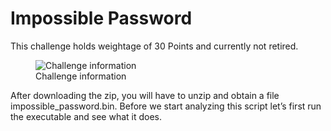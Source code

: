 # Impossible Password

This challenge holds weightage of 30 Points and currently not retired.

 <figure>
  <img src="https://miro.medium.com/max/700/1*hJ9N0FeHnciRgyirAWWXkw.png" alt="Challenge information" text="Challenge information">
  <figcaption>Challenge information</figcaption>
</figure> 

After downloading the zip, you will have to unzip and obtain a file impossible_password.bin. Before we start analyzing this script let’s first run the executable and see what it does.

